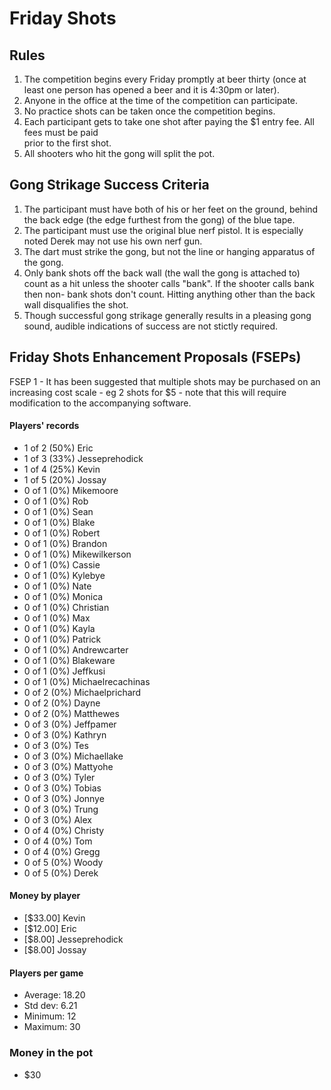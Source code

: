 Friday Shots
=============

Rules
-----
1. The competition begins every Friday promptly at beer thirty (once at least one person has opened a beer and it is 4:30pm or later).
2. Anyone in the office at the time of the competition can participate.
3. No practice shots can be taken once the competition begins.
4. Each participant gets to take one shot after paying the $1 entry fee. All fees must be paid  
   prior to the first shot.
5. All shooters who hit the gong will split the pot.


Gong Strikage Success Criteria
------------------------------
1. The participant must have both of his or her feet on the ground, behind the back edge (the edge furthest from the gong) of the blue tape.
2. The participant must use the original blue nerf pistol. It is especially noted
   Derek may not use his own nerf gun.
3. The dart must strike the gong, but not the line or hanging apparatus of the gong. 
4. Only bank shots off the back wall (the wall the gong is attached to) count as
   a hit unless the shooter calls "bank". If the shooter calls bank then non-
   bank shots don't count. Hitting anything other than the back wall disqualifies
   the shot.
5. Though successful gong strikage generally results in a pleasing gong sound, audible indications of success are not stictly required.


Friday Shots Enhancement Proposals (FSEPs)
------------------------------------------
FSEP 1 - It has been suggested that multiple shots may be purchased on an increasing
     cost scale - eg 2 shots for $5 - note that this will require modification to the
     accompanying software.

####  Players' records  ####
* 1 of 2 (50%) Eric
* 1 of 3 (33%) Jesseprehodick
* 1 of 4 (25%) Kevin
* 1 of 5 (20%) Jossay
* 0 of 1 (0%) Mikemoore
* 0 of 1 (0%) Rob
* 0 of 1 (0%) Sean
* 0 of 1 (0%) Blake
* 0 of 1 (0%) Robert
* 0 of 1 (0%) Brandon
* 0 of 1 (0%) Mikewilkerson
* 0 of 1 (0%) Cassie
* 0 of 1 (0%) Kylebye
* 0 of 1 (0%) Nate
* 0 of 1 (0%) Monica
* 0 of 1 (0%) Christian
* 0 of 1 (0%) Max
* 0 of 1 (0%) Kayla
* 0 of 1 (0%) Patrick
* 0 of 1 (0%) Andrewcarter
* 0 of 1 (0%) Blakeware
* 0 of 1 (0%) Jeffkusi
* 0 of 1 (0%) Michaelrecachinas
* 0 of 2 (0%) Michaelprichard
* 0 of 2 (0%) Dayne
* 0 of 2 (0%) Matthewes
* 0 of 3 (0%) Jeffpamer
* 0 of 3 (0%) Kathryn
* 0 of 3 (0%) Tes
* 0 of 3 (0%) Michaellake
* 0 of 3 (0%) Mattyohe
* 0 of 3 (0%) Tyler
* 0 of 3 (0%) Tobias
* 0 of 3 (0%) Jonnye
* 0 of 3 (0%) Trung
* 0 of 3 (0%) Alex
* 0 of 4 (0%) Christy
* 0 of 4 (0%) Tom
* 0 of 4 (0%) Gregg
* 0 of 5 (0%) Woody
* 0 of 5 (0%) Derek

#### Money by player  ####
* [$33.00] Kevin
* [$12.00] Eric
* [$8.00] Jesseprehodick
* [$8.00] Jossay

#### Players per game  ####
* Average: 18.20
* Std dev: 6.21
* Minimum: 12
* Maximum: 30

### Money in the pot ###
* $30
